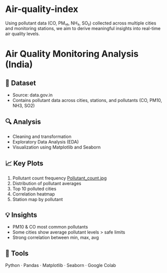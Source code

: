 # Air-quality-index
Using pollutant data (CO, PM₁₀, NH₃, SO₂) collected across multiple cities and monitoring stations, we aim to derive meaningful insights into real-time air quality levels.

# Air Quality Monitoring Analysis (India)

## 📘 Dataset
- Source: data.gov.in
- Contains pollutant data across cities, stations, and pollutants (CO, PM10, NH3, SO2)

## 🔍 Analysis
- Cleaning and transformation
- Exploratory Data Analysis (EDA)
- Visualization using Matplotlib and Seaborn

## 📈 Key Plots
1. Pollutant count frequency [Pollutant_count.jpg](https://github.com/bhandaripratibha/air-quality-index/blob/main/Pollutant_count.jpg)
2. Distribution of pollutant averages
3. Top 10 polluted cities
4. Correlation heatmap
5. Station map by pollutant

## 💡 Insights
- PM10 & CO most common pollutants
- Some cities show average pollutant levels > safe limits
- Strong correlation between min, max, avg

## 🧠 Tools
Python · Pandas · Matplotlib · Seaborn · Google Colab

